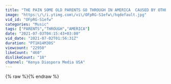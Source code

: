 ```yaml
---
title: "THE PAIN SOME OLD PARENTS GO THROUGH IN AMERICA  CAUSED BY OTHER KENYANS #PAINFUL"
image: "https:\/\/i.ytimg.com\/vi\/OFpRG-S1efw\/hqdefault.jpg"
vid_id: "OFpRG-S1efw"
categories: "Music"
tags: ["PARENTS","THROUGH","AMERICA"]
date: "2021-07-03T04:15:43+03:00"
vid_date: "2021-07-02T01:56:31Z"
duration: "PT1H14M30S"
viewcount: "22950"
likeCount: "460"
dislikeCount: "18"
channel: "Kenya Diaspora Media USA"
---
```

{% raw %}{% endraw %}
